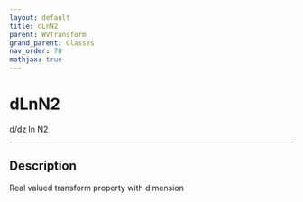 ```yaml
---
layout: default
title: dLnN2
parent: WVTransform
grand_parent: Classes
nav_order: 70
mathjax: true
---
```


#  dLnN2

d/dz ln N2


---

## Description
Real valued transform property with dimension 